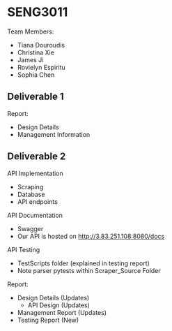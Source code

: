 # SENG3011

Team Members:
* Tiana Douroudis
* Christina Xie
* James Ji
* Rovielyn Espiritu
* Sophia Chen

## Deliverable 1
Report:
* Design Details
* Management Information

## Deliverable 2
API Implementation
* Scraping
* Database
* API endpoints

API Documentation
* Swagger
* Our API is hosted on http://3.83.251.108:8080/docs

API Testing
* TestScripts folder (explained in testing report)
* Note parser pytests within Scraper_Source Folder

Report:
* Design Details (Updates)
  - API Design (Updates)
* Management Report (Updates)
* Testing Report (New)
